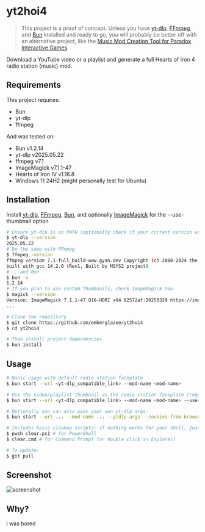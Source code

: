 # yt2hoi4

> This project is a proof of concept. Unless you have [yt-dlp](https://github.com/yt-dlp/yt-dlp), [FFmpeg](https://ffmpeg.org), and [Bun](https://bun.sh) installed and ready to go, you will probably be better off with an alternative project, like the [Music Mod Creation Tool for Paradox Interactive Games](https://runite-drill.github.io/music-mod-creation-tool)

Download a YouTube video or a playlist and generate a full Hearts of Iron 4 radio station (music) mod.

## Requirements

This project requires:
- Bun
- yt-dlp
- ffmpeg

And was tested on:
- Bun v1.2.14
- yt-dlp v2025.05.22
- ffmpeg v7.1
- ImageMagick v7.1.1-47
- Hearts of Iron IV v1.16.8
- Windows 11 24H2 (might personally test for Ubuntu)

## Installation

Install [yt-dlp](https://github.com/yt-dlp/yt-dlp?tab=readme-ov-file#installation), [FFmpeg](https://ffmpeg.org/download.html), [Bun](https://bun.sh), and optionally [ImageMagick](https://imagemagick.org/script/download.php) for the --use-thumbnail option

```bash
# Ensure yt-dlp is on PATH (optionally check if your current version works with YouTube right now; regular updates recommended)
$ yt-dlp --version
2025.05.22
# Do the same with FFmpeg
$ ffmpeg -version
ffmpeg version 7.1-full_build-www.gyan.dev Copyright (c) 2000-2024 the FFmpeg developers
built with gcc 14.2.0 (Rev1, Built by MSYS2 project)
# ...and Bun
$ bun -v
1.2.14
# If you plan to use custom thumbnails, check ImageMagick too
$ magick --version
Version: ImageMagick 7.1.1-47 Q16-HDRI x64 82572af:20250329 https://imagemagick.org
...

# Clone the repository
$ git clone https://github.com/emberglazee/yt2hoi4
$ cd yt2hoi4

# Then install project dependencies
$ bun install
```

## Usage

```bash
# Basic usage with default radio station faceplate
$ bun start --url <yt-dlp_compatible_link> --mod-name <mod-name>

# Use the video/playlist thumbnail as the radio station faceplate (requires ImageMagick)
$ bun start --url <yt-dlp_compatible_link> --mod-name <mod-name> --use-thumbnail

# Optionally you can also pass your own yt-dlp args:
$ bun start --url ... --mod-name ... --ytdlp-args --cookies-from-browser firefox --proxy socks5://localhost:1080 ...

# Includes basic cleanup scripts; if nothing works for your shell, just delete the `output` and `downloads` folders
$ pwsh clear.ps1 # for PowerShell
$ clear.cmd # for Command Prompt (or double click in Explorer)

# To update:
$ git pull
```

## Screenshot

![screenshot](https://github.com/user-attachments/assets/e26f222a-966c-435c-a41b-cf78787fb7ed)

## Why?

i was bored

